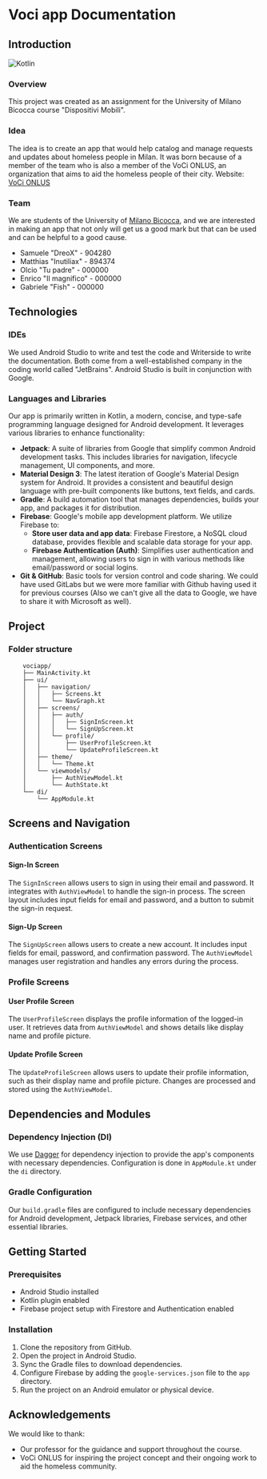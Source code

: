 # Voci app Documentation

## Introduction

![Kotlin](https://img.shields.io/badge/Kotlin-0095D5?style=for-the-badge&logo=kotlin&logoColor=white)

### Overview
This project was created as an assignment for the University of Milano Bicocca course "Dispositivi Mobili".

### Idea
The idea is to create an app that would help catalog and manage requests and updates about homeless people in Milan. It was born because of a member of the team who is also a member of the VoCi ONLUS, an organization that aims to aid the homeless people of their city.
Website: [VoCi ONLUS](https://www.volontaricittadini.it)

### Team
We are students of the University of [Milano Bicocca](https://www.unimib.it/), and we are interested in making an app that not only will get us a good mark but that can be used and can be helpful to a good cause.
- Samuele "DreoX" - 904280
- Matthias "Inutiliax" - 894374
- Olcio "Tu padre" - 000000
- Enrico "Il magnifico" - 000000
- Gabriele "Fish" - 000000

## Technologies

### IDEs
We used Android Studio to write and test the code and Writerside to write the documentation. Both come from a well-established company in the coding world called "JetBrains". Android Studio is built in conjunction with Google.

### Languages and Libraries
Our app is primarily written in Kotlin, a modern, concise, and type-safe programming language designed for Android development. It leverages various libraries to enhance functionality:
- **Jetpack**: A suite of libraries from Google that simplify common Android development tasks. This includes libraries for navigation, lifecycle management, UI components, and more.
- **Material Design 3**: The latest iteration of Google's Material Design system for Android. It provides a consistent and beautiful design language with pre-built components like buttons, text fields, and cards.
- **Gradle**: A build automation tool that manages dependencies, builds your app, and packages it for distribution.
- **Firebase**: Google's mobile app development platform. We utilize Firebase to:
    - **Store user data and app data**: Firebase Firestore, a NoSQL cloud database, provides flexible and scalable data storage for your app.
    - **Firebase Authentication (Auth)**: Simplifies user authentication and management, allowing users to sign in with various methods like email/password or social logins.
- **Git & GitHub**: Basic tools for version control and code sharing. We could have used GitLabs but we were more familiar with Github having used it for previous courses (Also we can't give all the data to Google, we have to share it with Microsoft as well).

## Project

### Folder structure

```
    vociapp/
    ├── MainActivity.kt
    ├── ui/
    │   ├── navigation/
    │   │   ├── Screens.kt
    │   │   └── NavGraph.kt
    │   ├── screens/
    │   │   ├── auth/
    │   │   │   ├── SignInScreen.kt
    │   │   │   └── SignUpScreen.kt
    │   │   └── profile/
    │   │       ├── UserProfileScreen.kt
    │   │       └── UpdateProfileScreen.kt
    │   ├── theme/
    │   │   └── Theme.kt
    │   └── viewmodels/
    │       ├── AuthViewModel.kt
    │       └── AuthState.kt
    └── di/
        └── AppModule.kt
```

## Screens and Navigation

### Authentication Screens

#### Sign-In Screen
The `SignInScreen` allows users to sign in using their email and password. It integrates with `AuthViewModel` to handle the sign-in process. The screen layout includes input fields for email and password, and a button to submit the sign-in request.

#### Sign-Up Screen
The `SignUpScreen` allows users to create a new account. It includes input fields for email, password, and confirmation password. The `AuthViewModel` manages user registration and handles any errors during the process.

### Profile Screens

#### User Profile Screen
The `UserProfileScreen` displays the profile information of the logged-in user. It retrieves data from `AuthViewModel` and shows details like display name and profile picture.

#### Update Profile Screen
The `UpdateProfileScreen` allows users to update their profile information, such as their display name and profile picture. Changes are processed and stored using the `AuthViewModel`.

## Dependencies and Modules

### Dependency Injection (DI)
We use [Dagger](https://dagger.dev/) for dependency injection to provide the app's components with necessary dependencies. Configuration is done in `AppModule.kt` under the `di` directory.

### Gradle Configuration
Our `build.gradle` files are configured to include necessary dependencies for Android development, Jetpack libraries, Firebase services, and other essential libraries.

## Getting Started

### Prerequisites
- Android Studio installed
- Kotlin plugin enabled
- Firebase project setup with Firestore and Authentication enabled

### Installation
1. Clone the repository from GitHub.
2. Open the project in Android Studio.
3. Sync the Gradle files to download dependencies.
4. Configure Firebase by adding the `google-services.json` file to the `app` directory.
5. Run the project on an Android emulator or physical device.

## Acknowledgements

We would like to thank:
- Our professor for the guidance and support throughout the course.
- VoCi ONLUS for inspiring the project concept and their ongoing work to aid the homeless community.

